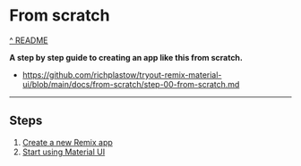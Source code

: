 # From scratch

[^ README](../../README.md)

**A step by step guide to creating an app like this from scratch.**

- <https://github.com/richplastow/tryout-remix-material-ui/blob/main/docs/from-scratch/step-00-from-scratch.md>

---

## Steps

1. [Create a new Remix app](./step-01-create-a-new-remix-app.md)
2. [Start using Material UI](./step-02-start-using-material-ui.md)
